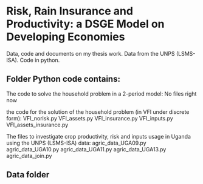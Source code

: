 # Risk, Rain Insurance and Productivity: a DSGE Model on Developing Economies
Data, code and documents on my thesis work.  Data from the UNPS (LSMS-ISA). Code in python.

## Folder Python code contains:
The code to solve the household problem in a 2-period model:
No files right now

the code for the solution of the household problem (in VFI under discrete form):
VFI_norisk.py
VFI_assets.py
VFI_insurance.py
VFI_inputs.py
VFI_assets_insurance.py

The files to investigate crop productivity, risk and inputs usage in Uganda using the UNPS (LSMS-ISA) data:
agric_data_UGA09.py
agric_data_UGA10.py
agric_data_UGA11.py
agric_data_UGA13.py
agric_data_join.py

## Data folder


